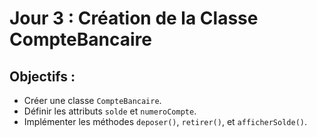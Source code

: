 # Jour 3 : Création de la Classe CompteBancaire

## Objectifs :
- Créer une classe `CompteBancaire`.
- Définir les attributs `solde` et `numeroCompte`.
- Implémenter les méthodes `deposer()`, `retirer()`, et `afficherSolde()`.
